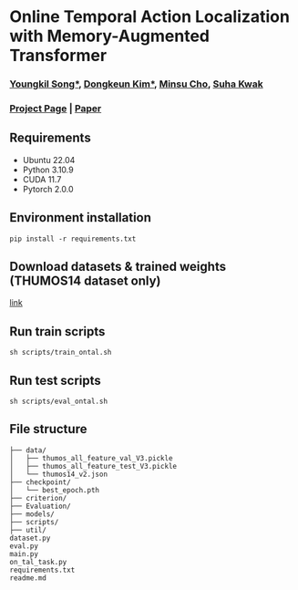 # Online Temporal Action Localization with Memory-Augmented Transformer

### [Youngkil Song*](https://www.linkedin.com/in/youngkil-song-8936792a3/), [Dongkeun Kim*](https://dk-kim.github.io/), [Minsu Cho](https://cvlab.postech.ac.kr/~mcho/), [Suha Kwak](https://suhakwak.github.io/)

### [Project Page](https://skhcjh231.github.io/MATR_project/) | [Paper](https://arxiv.org/abs/2408.02957)

## Requirements

- Ubuntu 22.04
- Python 3.10.9
- CUDA 11.7
- Pytorch 2.0.0

## Environment installation
    
    pip install -r requirements.txt

## Download datasets & trained weights (THUMOS14 dataset only)

[link](https://drive.google.com/drive/folders/1-V3TZNHrhb-1pnwKZvLCw-Ga56dx1pcb?usp=sharing)
    

## Run train scripts

    sh scripts/train_ontal.sh

## Run test scripts

    sh scripts/eval_ontal.sh

## File structure

    ├── data/
    │   ├── thumos_all_feature_val_V3.pickle
    │   ├── thumos_all_feature_test_V3.pickle
    │   └── thumos14_v2.json
    ├── checkpoint/
    │   └── best_epoch.pth
    ├── criterion/ 
    ├── Evaluation/ 
    ├── models/ 
    ├── scripts/ 
    ├── util/ 
    dataset.py 
    eval.py 
    main.py 
    on_tal_task.py 
    requirements.txt  
    readme.md 
